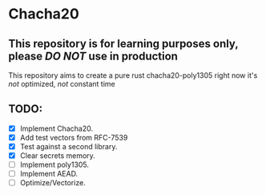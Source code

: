 # Chacha20

## This repository is for learning purposes only, please *DO NOT* use in production

This repository aims to create a pure rust chacha20-poly1305
right now it's *not* optimized, *not* constant time


## TODO:
- [x] Implement Chacha20.
- [x] Add test vectors from RFC-7539
- [x] Test against a second library.
- [x] Clear secrets memory.
- [ ] Implement poly1305.
- [ ] Implement AEAD.
- [ ] Optimize/Vectorize.
